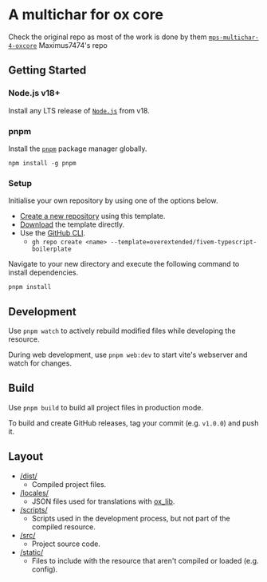 # A multichar for ox core

Check the original repo as most of the work is done by them
[`mps-multichar-4-oxcore`](https://github.com/Maximus7474/mps-multichar-4-oxcore) Maximus7474's repo

## Getting Started

### Node.js v18+

Install any LTS release of [`Node.js`](https://nodejs.org/) from v18.

### pnpm

Install the [`pnpm`](https://pnpm.io/installation) package manager globally.

```
npm install -g pnpm
```

### Setup

Initialise your own repository by using one of the options below.

- [Create a new repository](https://github.com/new?template_name=fivem-typescript-boilerplate&template_owner=overextended) using this template.
- [Download](https://github.com/overextended/fivem-typescript-boilerplate/archive/refs/heads/main.zip) the template directly.
- Use the [GitHub CLI](https://cli.github.com/).
  - `gh repo create <name> --template=overextended/fivem-typescript-boilerplate`

Navigate to your new directory and execute the following command to install dependencies.

```
pnpm install
```

## Development

Use `pnpm watch` to actively rebuild modified files while developing the resource.

During web development, use `pnpm web:dev` to start vite's webserver and watch for changes.

## Build

Use `pnpm build` to build all project files in production mode.

To build and create GitHub releases, tag your commit (e.g. `v1.0.0`) and push it.

## Layout

- [/dist/](dist)
  - Compiled project files.
- [/locales/](locales)
  - JSON files used for translations with [ox_lib](https://overextended.dev/ox_lib/Modules/Locale/Shared).
- [/scripts/](scripts)
  - Scripts used in the development process, but not part of the compiled resource.
- [/src/](src)
  - Project source code.
- [/static/](static)
  - Files to include with the resource that aren't compiled or loaded (e.g. config).
